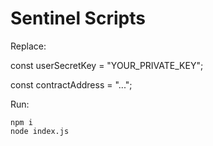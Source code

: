 # Sentinel Scripts

Replace:

const userSecretKey = "YOUR_PRIVATE_KEY";

const contractAddress = "...";

Run:

```
npm i
node index.js
```
